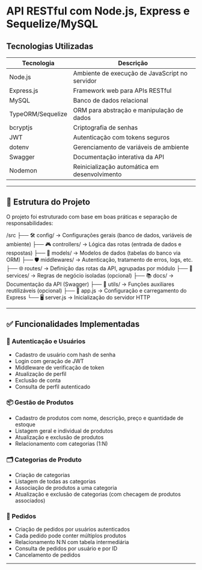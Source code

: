 # API RESTful com Node.js, Express e Sequelize/MySQL

## Tecnologias Utilizadas

| Tecnologia         | Descrição                                     
|--------------------|----------------------------------------------- |
| Node.js            | Ambiente de execução de JavaScript no servidor |
| Express.js         | Framework web para APIs RESTful                |
| MySQL              | Banco de dados relacional                      |
| TypeORM/Sequelize  | ORM para abstração e manipulação de dados      | 
| bcryptjs           | Criptografia de senhas                         | 
| JWT                | Autenticação com tokens seguros                | 
| dotenv             | Gerenciamento de variáveis de ambiente         |
| Swagger            | Documentação interativa da API                 | 
| Nodemon            | Reinicialização automática em desenvolvimento  |  

---

## 📁 Estrutura do Projeto

O projeto foi estruturado com base em boas práticas e separação de responsabilidades:

/src
├── 🛠️  config/       → Configurações gerais (banco de dados, variáveis de ambiente)
├── 🎮  controllers/  → Lógica das rotas (entrada de dados e respostas)
├── 🧱  models/       → Modelos de dados (tabelas do banco via ORM)
├── 🛡️  middlewares/  → Autenticação, tratamento de erros, logs, etc.
├── 🌐  routes/       → Definição das rotas da API, agrupadas por módulo
├── 🧠  services/     → Regras de negócio isoladas (opcional)
├── 📚  docs/         → Documentação da API (Swagger)
├── 🧰  utils/        → Funções auxiliares reutilizáveis (opcional)
├── 🚪  app.js        → Configuração e carregamento do Express
└── 🖥️  server.js     → Inicialização do servidor HTTP


---

## ✅ Funcionalidades Implementadas

### 🔐 Autenticação e Usuários

- Cadastro de usuário com hash de senha
- Login com geração de JWT
- Middleware de verificação de token
- Atualização de perfil
- Exclusão de conta
- Consulta de perfil autenticado

### 📦 Gestão de Produtos

- Cadastro de produtos com nome, descrição, preço e quantidade de estoque
- Listagem geral e individual de produtos
- Atualização e exclusão de produtos
- Relacionamento com categorias (1:N)

### 🗂️ Categorias de Produto

- Criação de categorias
- Listagem de todas as categorias
- Associação de produtos a uma categoria
- Atualização e exclusão de categorias (com checagem de produtos associados)

### 🧾 Pedidos

- Criação de pedidos por usuários autenticados
- Cada pedido pode conter múltiplos produtos
- Relacionamento N:N com tabela intermediária
- Consulta de pedidos por usuário e por ID
- Cancelamento de pedidos

---

